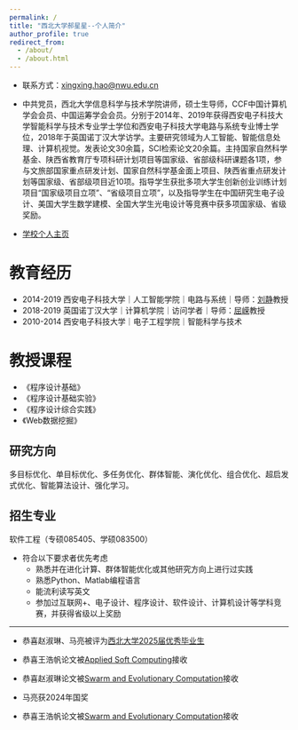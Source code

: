 ```yaml
---
permalink: /
title: "西北大学郝星星--个人简介"
author_profile: true
redirect_from: 
  - /about/
  - /about.html
---
```


- 联系方式：xingxing.hao@nwu.edu.cn

- 中共党员，西北大学信息科学与技术学院讲师，硕士生导师，CCF中国计算机学会会员、中国运筹学会会员。分别于2014年、2019年获得西安电子科技大学智能科学与技术专业学士学位和西安电子科技大学电路与系统专业博士学位，2018年于英国诺丁汉大学访学。主要研究领域为人工智能、智能信息处理、计算机视觉。发表论文30余篇，SCI检索论文20余篇。主持国家自然科学基金、陕西省教育厅专项科研计划项目等国家级、省部级科研课题各1项，参与文旅部国家重点研发计划、国家自然科学基金面上项目、陕西省重点研发计划等国家级、省部级项目近10项。指导学生获批多项大学生创新创业训练计划项目“国家级项目立项”、“省级项目立项”，以及指导学生在中国研究生电子设计、美国大学生数学建模、全国大学生光电设计等竞赛中获多项国家级、省级奖励。

- [学校个人主页](https://faculty.nwu.edu.cn/haoxingxing/zh_CN/index.htm)

教育经历
======
- 2014-2019 西安电子科技大学｜人工智能学院｜电路与系统｜导师：[刘静](https://web.xidian.edu.cn/liujing/)教授   
- 2018-2019 英国诺丁汉大学｜计算机学院｜访问学者｜导师：[屈嵘](https://people.cs.nott.ac.uk/pszrq/)教授  
- 2010-2014 西安电子科技大学｜电子工程学院｜智能科学与技术

教授课程
======
- 《程序设计基础》  
- 《程序设计基础实验》  
- 《程序设计综合实践》  
- 《Web数据挖掘》  

研究方向
------
多目标优化、单目标优化、多任务优化、群体智能、演化优化、组合优化、超启发式优化、智能算法设计、强化学习。

招生专业
------
软件工程（专硕085405、学硕083500）
- 符合以下要求者优先考虑
  - 熟悉并在进化计算、群体智能优化或其他研究方向上进行过实践
  - 熟悉Python、Matlab编程语言
  - 能流利读写英文
  - 参加过互联网+、电子设计、程序设计、软件设计、计算机设计等学科竞赛，并获得省级以上奖励

------
- 恭喜赵淑琳、马亮被评为[西北大学2025届优秀毕业生](https://www.nwu.edu.cn/info/1200/40892.htm)
- 恭喜王浩帆论文被[Applied Soft Computing](https://haoxingxing.github.io/publications/)接收
- 恭喜赵淑琳论文被[Swarm and Evolutionary Computation](https://haoxingxing.github.io/publications/)接收

- 马亮获2024年国奖
- 恭喜王浩帆论文被[Swarm and Evolutionary Computation](https://www.sciencedirect.com/science/article/pii/S2210650224003018)接收
